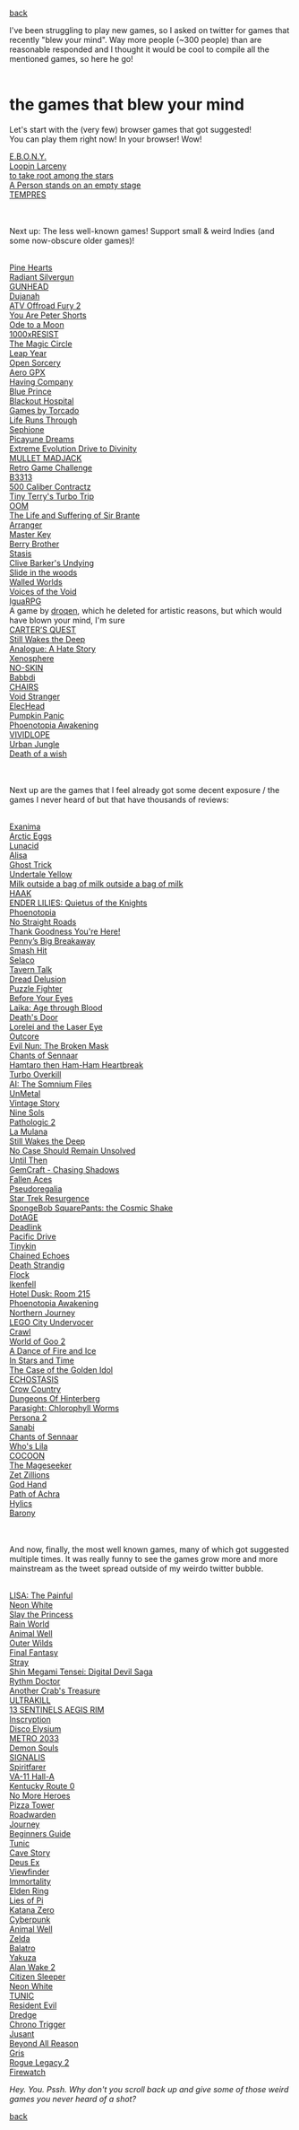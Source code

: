 [back](thinking)

I've been struggling to play new games, so I asked on twitter for games that recently "blew your mind".  Way more people (~300 people) than are reasonable responded and I thought it would be cool to compile all the mentioned games, so here he go!<br><br>

# the games that blew your mind

Let's start with the (very few) browser games that got suggested!<br>
You can play them right now! In your browser! Wow!
<br>

[E.B.O.N.Y.](https://ebonyriddle.com/)<br>
[Loopin Larceny](https://bluswimmer.itch.io/looping-larceny)<br>
[to take root among the stars](https://somin.itch.io/to-take-root-among-the-stars)<br>
[A Person stands on an empty stage](https://irene-li.itch.io/a-person-stands-on-an-empty-stage)<br>
[TEMPRES](https://tak.itch.io/tempres)

<br><br>
Next up: The less well-known games!
Support small & weird Indies (and some now-obscure older games)!
<br><br>

[Pine Hearts](https://store.steampowered.com/app/1781010/Pine_Hearts/)<br>
[Radiant Silvergun](https://store.steampowered.com/app/2450820/Radiant_Silvergun/)<br>
[GUNHEAD](https://store.steampowered.com/app/704000/GUNHEAD/)<br>
[Dujanah](https://store.steampowered.com/app/681240/Dujanah/)<br>
[ATV Offroad Fury 2](https://www.youtube.com/watch?v=_hpBwyXMpA4&list=PLD7B049F3DEC8CB6C)<br>
[You Are Peter Shorts](https://store.steampowered.com/app/2352640/You_are_Peter_Shorts/)<br>
[Ode to a Moon](https://colorfiction.itch.io/odetoamoon)<br>
[1000xRESIST](https://store.steampowered.com/app/1675830/1000xRESIST/)<br>
[The Magic Circle](https://store.steampowered.com/app/323380/The_Magic_Circle/)<br>
[Leap Year](https://store.steampowered.com/app/2951770/Leap_Year/)<br>
[Open Sorcery](https://store.steampowered.com/app/585180/Open_Sorcery/)<br>
[Aero GPX](https://store.steampowered.com/app/2160360/Aero_GPX/)<br>
[Having Company](https://rayfrank.itch.io/having-company)<br>
[Blue Prince](https://store.steampowered.com/app/1569580/Blue_Prince/)<br>
[Blackout Hospital](https://arcadekitten.itch.io/blackout-hospital)<br>
[Games by Torcado](https://torcado.itch.io/)<br>
[Life Runs Through](https://kavehth.itch.io/liferunsthrough)<br>
[Sephione](https://store.steampowered.com/app/1248840/Sephonie/)<br>
[Picayune Dreams](https://store.steampowered.com/app/2088840/Picayune_Dreams/)<br>
[Extreme Evolution Drive to Divinity](https://store.steampowered.com/app/2111360/Extreme_Evolution_Drive_to_Divinity/)<br>
[MULLET MADJACK](https://store.steampowered.com/app/2111190/MULLET_MADJACK/)<br>
[Retro Game Challenge](https://www.youtube.com/watch?v=Yy4g0UtXtR0&list=PLD7B049F3DEC8CB6C)<br>
[B3313](https://www.reddit.com/r/SuperMario64/comments/1awul3o/how_do_i_play_b3313/)<br>
[500 Caliber Contractz](https://bryce-bucher.itch.io/500-caliber-contractz-demo)<br>
[Tiny Terry's Turbo Trip](https://store.steampowered.com/app/2238040/Tiny_Terrys_Turbo_Trip/)<br>
[OOM](https://play.date/games/oom/)<br>
[The Life and Suffering of Sir Brante](https://store.steampowered.com/app/1272160/The_Life_and_Suffering_of_Sir_Brante/)<br>
[Arranger](https://store.steampowered.com/app/2596420/Arranger_A_RolePuzzling_Adventure/)<br>
[Master Key](https://store.steampowered.com/app/1763030/Master_Key/)<br>
[Berry Brother](https://elastiskalinjen.itch.io/berry-brother)<br>
[Stasis](https://store.steampowered.com/app/380150/STASIS/)<br>
[Clive Barker's Undying ](https://www.gog.com/en/game/clive_barkers_undying)<br>
[Slide in the woods](https://jonnys-games.itch.io/slide-in-the-woods)<br>
[Walled Worlds](https://lyrabird.itch.io/walled-worlds)<br>
[Voices of the Void](https://mrdrnose.itch.io/votv)<br>
[IguaRPG](https://store.steampowered.com/app/2365560/IguaRPG/)<br>
A game by [droqen](https://www.droqen.com/), which he deleted for artistic reasons, but which would have blown your mind, I'm sure<br>
[CARTER’S QUEST](https://store.steampowered.com/app/2409110/REAL_WEB_LEGENDS_Carters_Quest/)<br>
[Still Wakes the Deep](https://store.steampowered.com/app/1622910/Still_Wakes_the_Deep/)<br>
[Analogue: A Hate Story](https://store.steampowered.com/app/209370/Analogue_A_Hate_Story/)<br>
[Xenosphere](https://nifflas.itch.io/xenosphere)<br>
[NO-SKIN](https://noeye-soft.itch.io/no-skin)<br>
[Babbdi](https://store.steampowered.com/app/2240530/BABBDI/)<br>
[CHAIRS](https://store.steampowered.com/app/2685380/CHAIRS/)<br>
[Void Stranger](https://store.steampowered.com/app/2121980/Void_Stranger/)<br>
[ElecHead](https://store.steampowered.com/app/1456880/ElecHead/)<br>
[Pumpkin Panic](https://bilalaika.itch.io/pumpkin-panic)<br>
[Phoenotopia Awakening](https://store.steampowered.com/app/1436590/Phoenotopia_Awakening/)<br>
[VIVIDLOPE](https://store.steampowered.com/app/2078510/VIVIDLOPE/)<br>
[Urban Jungle](https://store.steampowered.com/app/2744010/Urban_Jungle/)<br>
[Death of a wish](https://store.steampowered.com/app/2302080/Death_of_a_Wish/)<br>

<br><br>
Next up are the games that I feel already got some decent exposure / the games I never heard of but that have thousands of reviews:
<br><br>

[Exanima](https://store.steampowered.com/app/362490/Exanima/)<br>
[Arctic Eggs](https://store.steampowered.com/app/2763670/Arctic_Eggs/)<br>
[Lunacid](https://store.steampowered.com/app/1745510/Lunacid/)<br>
[Alisa](https://store.steampowered.com/app/1335530/Alisa/)<br>
[Ghost Trick](https://store.steampowered.com/app/1967430/Ghost_Trick_Phantom_Detective/)<br>
[Undertale Yellow](https://gamejolt.com/games/UndertaleYellow/136925)<br>
[Milk outside a bag of milk outside a bag of milk](https://store.steampowered.com/app/1604000/Milk_outside_a_bag_of_milk_outside_a_bag_of_milk/)<br>
[HAAK](https://store.steampowered.com/app/1352930/HAAK/)<br>
[ENDER LILIES: Quietus of the Knights](https://store.steampowered.com/app/1369630/ENDER_LILIES_Quietus_of_the_Knights/)<br>
[Phoenotopia](https://store.steampowered.com/app/1436590/Phoenotopia_Awakening/)<br>
[No Straight Roads](https://store.steampowered.com/app/1726190/No_Straight_Roads_Encore_Edition/)<br>
[Thank Goodness You're Here!](https://store.steampowered.com/app/2366980/Thank_Goodness_Youre_Here/)<br>
[Penny’s Big Breakaway](https://store.steampowered.com/app/1955230/Pennys_Big_Breakaway/)<br>
[Smash Hit](https://play.google.com/store/apps/details?id=com.mediocre.smashhit&hl=en)<br>
[Selaco](https://store.steampowered.com/app/1592280/Selaco/)<br>
[Tavern Talk](https://store.steampowered.com/app/2076140/Tavern_Talk/)<br>
[Dread Delusion](https://store.steampowered.com/app/1574240/Dread_Delusion/)<br>
[Puzzle Fighter](https://www.youtube.com/watch?v=_hpBwyXMpA4&list=PLD7B049F3DEC8CB6C)<br>
[Before Your Eyes](https://store.steampowered.com/app/1082430/Before_Your_Eyes/)<br>
[Laika: Age through Blood](https://store.steampowered.com/app/1796220/Laika_Aged_Through_Blood/)<br>
[Death's Door](https://store.steampowered.com/app/894020/Deaths_Door/)<br>
[Lorelei and the Laser Eye](https://store.steampowered.com/app/2008920/Lorelei_and_the_Laser_Eyes/)<br>
[Outcore](https://store.steampowered.com/app/1275670/Outcore_Desktop_Adventure/)<br>
[Evil Nun: The Broken Mask](https://store.steampowered.com/app/1460220/Evil_Nun_The_Broken_Mask/)<br>
[Chants of Sennaar](https://store.steampowered.com/app/1931770/Chants_of_Sennaar/)<br>
[Hamtaro then Ham-Ham Heartbreak](https://www.youtube.com/watch?v=KtJF3dLjVgk&list=PLD7B049F3DEC8CB6C)<br>
[Turbo Overkill](https://store.steampowered.com/app/1328350/Turbo_Overkill/)<br>
[AI: The Somnium Files](https://store.steampowered.com/app/948740/AI_The_Somnium_Files/)<br>
[UnMetal](https://store.steampowered.com/app/1203710/UnMetal/)<br>
[Vintage Story](https://www.vintagestory.at/)<br>
[Nine Sols](https://store.steampowered.com/app/1809540/Nine_Sols/)<br>
[Pathologic 2](https://store.steampowered.com/app/505230/Pathologic_2/)<br>
[La Mulana](https://store.steampowered.com/app/230700/LaMulana/)<br>
[Still Wakes the Deep](https://store.steampowered.com/app/1622910/Still_Wakes_the_Deep/)<br>
[No Case Should Remain Unsolved](https://store.steampowered.com/app/2676840/No_Case_Should_Remain_Unsolved/)<br>
[Until Then](https://store.steampowered.com/app/1574820/Until_Then/)<br>
[GemCraft - Chasing Shadows](https://store.steampowered.com/app/296490/GemCraft__Chasing_Shadows/)<br>
[Fallen Aces](https://store.steampowered.com/app/1411910/Fallen_Aces/)<br>
[Pseudoregalia](https://store.steampowered.com/app/2365810/Pseudoregalia/)<br>
[Star Trek Resurgence](https://store.steampowered.com/app/2653940/Star_Trek_Resurgence/)<br>
[SpongeBob SquarePants: the Cosmic Shake](https://store.steampowered.com/app/1282150/SpongeBob_SquarePants_The_Cosmic_Shake/)<br>
[DotAGE](https://store.steampowered.com/app/638510/dotAGE/)<br>
[Deadlink](https://store.steampowered.com/app/1676130/Deadlink/)<br>
[Pacific Drive](https://store.steampowered.com/app/1458140/Pacific_Drive/)<br>
[Tinykin](https://store.steampowered.com/app/1599020/Tinykin/)<br>
[Chained Echoes](https://store.steampowered.com/app/1229240/Chained_Echoes/)<br>
[Death Strandig](https://store.steampowered.com/app/1850570/DEATH_STRANDING_DIRECTORS_CUT/)<br>
[Flock](https://store.steampowered.com/app/1472930/Flock/)<br>
[Ikenfell](https://store.steampowered.com/app/854940/Ikenfell/)<br>
[Hotel Dusk: Room 215](https://www.youtube.com/watch?v=Yy4g0UtXtR0&list=PLD7B049F3DEC8CB6C)<br>
[Phoenotopia Awakening](https://store.steampowered.com/app/1436590/Phoenotopia_Awakening/)<br>
[Northern Journey](https://store.steampowered.com/app/1639790/Northern_Journey/)<br>
[LEGO City Undervocer](https://store.steampowered.com/app/578330/LEGO_City_Undercover/)<br>
[Crawl](https://store.steampowered.com/app/293780/Crawl/)<br>
[World of Goo 2](https://worldofgoo2.com/)<br>
[A Dance of Fire and Ice](https://store.steampowered.com/app/977950/A_Dance_of_Fire_and_Ice/)<br>
[In Stars and Time](https://store.steampowered.com/app/1677310/In_Stars_And_Time/)<br>
[The Case of the Golden Idol](https://store.steampowered.com/app/1677770/The_Case_of_the_Golden_Idol/)<br>
[ECHOSTASIS](https://store.steampowered.com/app/1558000/ECHOSTASIS/)<br>
[Crow Country](https://store.steampowered.com/app/1996010/Crow_Country/)<br>
[Dungeons Of Hinterberg](https://store.steampowered.com/app/1983260/Dungeons_of_Hinterberg/)<br>
[Parasight: Chlorophyll Worms](https://store.steampowered.com/app/1676970/Parasight_Chlorophyll_worms/)<br>
[Persona 2](https://www.youtube.com/watch?v=KtJF3dLjVgk&list=PLD7B049F3DEC8CB6C&index=11)<br>
[Sanabi](https://store.steampowered.com/app/1562700/SANABI/)<br>
[Chants of Sennaar](https://store.steampowered.com/app/1931770/Chants_of_Sennaar/)<br>
[Who's Lila](https://store.steampowered.com/app/1697700/Whos_Lila/)<br>
[COCOON](https://store.steampowered.com/app/1497440/COCOON/)<br>
[The Mageseeker](https://store.steampowered.com/app/1457080/The_Mageseeker_A_League_of_Legends_Story/)<br>
[Zet Zillions](https://store.steampowered.com/app/2229560/Zet_Zillions/)<br>
[God Hand](https://www.youtube.com/watch?v=Yy4g0UtXtR0&list=PLD7B049F3DEC8CB6C)<br>
[Path of Achra](https://store.steampowered.com/app/2128270/Path_of_Achra/)<br>
[Hylics](https://store.steampowered.com/app/397740/Hylics/)<br>
[Barony](https://store.steampowered.com/app/371970/Barony/)<br>

<br><br>
And now, finally, the most well known games, many of which got suggested multiple times.
It was really funny to see the games grow more and more mainstream as the tweet spread outside of my weirdo twitter bubble.
<br><br>

[LISA: The Painful](https://store.steampowered.com/app/335670/LISA_The_Painful)<br>
[Neon White](https://store.steampowered.com/app/1533420/Neon_White/)<br>
[Slay the Princess](https://store.steampowered.com/app/1989270/Slay_the_Princess/)<br>
[Rain World](https://store.steampowered.com/app/312520/Rain_World/)<br>
[Animal Well](https://store.steampowered.com/app/813230/ANIMAL_WELL/)<br>
[Outer Wilds](https://store.steampowered.com/app/753640/Outer_Wilds/)<br>
[Final Fantasy](https://www.google.com/search?client=firefox-b-d&q=final+fantasy+games)<br>
[Stray](https://store.steampowered.com/app/1332010/Stray/)<br>
[Shin Megami Tensei: Digital Devil Saga](https://www.youtube.com/watch?v=Yy4g0UtXtR0&list=PLD7B049F3DEC8CB6C)<br>
[Rythm Doctor](https://store.steampowered.com/app/774181/Rhythm_Doctor/)<br>
[Another Crab's Treasure](https://store.steampowered.com/app/1887840/Another_Crabs_Treasure)<br>
[ULTRAKILL](https://store.steampowered.com/app/1229490/ULTRAKILL/)<br>
[13 SENTINELS AEGIS RIM](https://www.youtube.com/watch?v=_i6XKeWAf0s&list=PLD7B049F3DEC8CB6C)<br>
[Inscryption](https://store.steampowered.com/app/1092790/Inscryption/)<br>
[Disco Elysium](https://www.youtube.com/watch?v=E6pL0okrwcY)<br>
[METRO 2033](https://store.steampowered.com/app/286690/Metro_2033_Redux/)<br>
[Demon Souls](https://www.youtube.com/watch?v=_hpBwyXMpA4&list=PLD7B049F3DEC8CB6C)<br>
[SIGNALIS](https://store.steampowered.com/app/1262350/SIGNALIS/)<br>
[Spiritfarer](https://store.steampowered.com/app/972660/Spiritfarer_Farewell_Edition/)<br>
[VA-11 Hall-A](https://store.steampowered.com/app/447530/VA11_HallA_Cyberpunk_Bartender_Action/)<br>
[Kentucky Route 0](https://store.steampowered.com/app/231200/Kentucky_Route_Zero_PC_Edition/)<br>
[No More Heroes](https://store.steampowered.com/app/1420290/No_More_Heroes/)<br>
[Pizza Tower](https://store.steampowered.com/app/2231450/Pizza_Tower/)<br>
[Roadwarden](https://store.steampowered.com/app/1155970/Roadwarden/)<br>
[Journey](https://store.steampowered.com/app/638230/Journey/)<br>
[Beginners Guide](https://store.steampowered.com/app/303210/The_Beginners_Guide/)<br>
[Tunic](https://store.steampowered.com/app/553420/TUNIC/)<br>
[Cave Story](https://store.steampowered.com/app/200900/Cave_Story/)<br>
[Deus Ex](https://store.steampowered.com/agecheck/app/6910/)<br>
[Viewfinder](https://store.steampowered.com/app/1382070/Viewfinder/)<br>
[Immortality](https://store.steampowered.com/app/1350200/IMMORTALITY/)<br>
[Elden Ring](https://encrypted-tbn0.gstatic.com/images?q=tbn:ANd9GcRuNZZDpyN9PIuWxOF6a2C819Xhgx5gByx1gA&s)<br>
[Lies of Pi](https://store.steampowered.com/app/1627720/Lies_of_P/)<br>
[Katana Zero](https://store.steampowered.com/app/460950/Katana_ZERO/)<br>
[Cyberpunk](https://encrypted-tbn0.gstatic.com/images?q=tbn:ANd9GcSaCznzrg0qE-Ukkl4igTftvQLsYTcEvV4n1A&s)<br>
[Animal Well](https://store.steampowered.com/app/813230/ANIMAL_WELL/)<br>
[Zelda](https://www.youtube.com/watch?v=tRA7gxgqirg)<br>
[Balatro](https://store.steampowered.com/app/2379780/Balatro/)<br>
[Yakuza](https://store.steampowered.com/bundle/43320/YAKUZA_Complete_Series/)<br>
[Alan Wake 2](https://store.epicgames.com/en-US/p/alan-wake-2)<br>
[Citizen Sleeper](https://store.steampowered.com/app/1578650/Citizen_Sleeper/)<br>
[Neon White](https://store.steampowered.com/app/1533420/Neon_White/)<br>
[TUNIC](https://store.steampowered.com/app/553420/TUNIC/)<br>
[Resident Evil](https://store.steampowered.com/app/304240/Resident_Evil/)<br>
[Dredge](https://store.steampowered.com/search/?term=Dredge)<br>
[Chrono Trigger](https://store.steampowered.com/app/613830/CHRONO_TRIGGER/)<br>
[Jusant](https://store.steampowered.com/app/1977170/Jusant/)<br>
[Beyond All Reason](https://www.beyondallreason.info/)<br>
[Gris](https://store.steampowered.com/app/683320/GRIS/)<br>
[Rogue Legacy 2](https://store.steampowered.com/app/1253920/Rogue_Legacy_2/)<br>
[Firewatch](https://www.youtube.com/watch?v=VGlYxtkZUXI)<br>


*Hey. You. Pssh. Why don't you scroll back up and give some of those weird games you never heard of a shot?*


[back](thinking)





